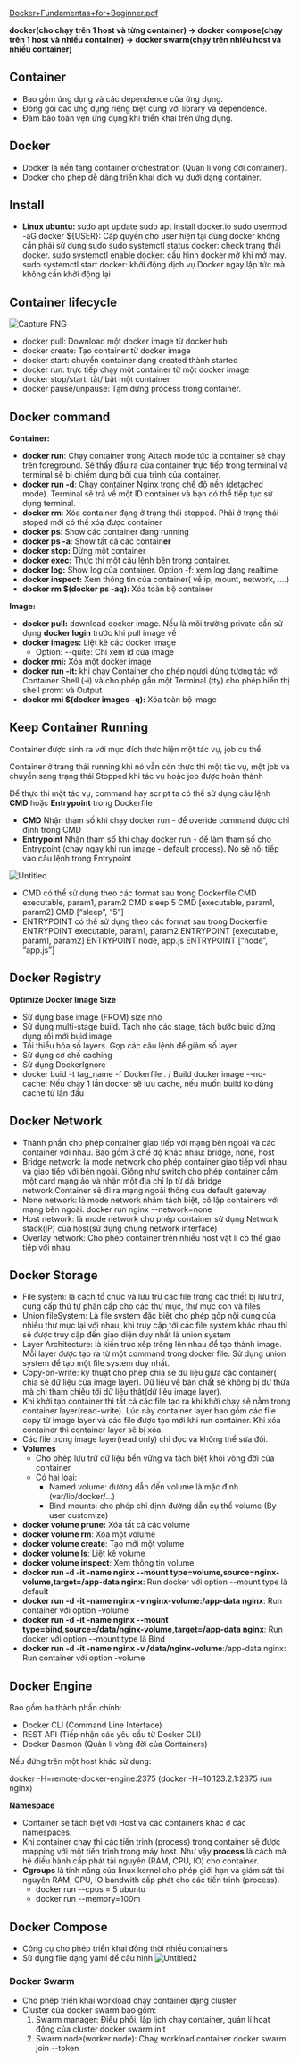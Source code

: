 [Docker+Fundamentas+for+Beginner.pdf](https://prod-files-secure.s3.us-west-2.amazonaws.com/977c89a6-d1d1-4d17-80a5-f6c00e1e98f7/ac2350d6-5097-4c31-8673-e5e446f0234a/DockerFundamentasforBeginner.pdf)

**docker(cho chạy trên 1 host và từng container)
-> docker compose(chạy trên 1 host và nhiều container)
-> docker swarm(chạy trên nhiều host và nhiều container)**

## **Container**

- Bao gồm ứng dụng và các dependence của ứng dụng.
- Đóng gói các ứng dụng riêng biệt cùng với library và dependence.
- Đảm bảo toàn vẹn ứng dụng khi triển khai trên ứng dụng.

## **Docker**

- Docker là nền tảng container orchestration (Quản lí vòng đời container).
- Docker cho phép dễ dàng triển khai dịch vụ dưới dạng container.

## Install

- **Linux ubuntu:**
  sudo apt update
  sudo apt install docker.io
  sudo usermod -aG docker ${USER}: Cấp quyền cho user hiện tại dùng docker không cần phải sử dụng sudo
  sudo systemctl status docker: check trạng thái docker.
  sudo systemctl enable docker: cấu hình docker mở khi mở máy.
  sudo systemctl start docker: khởi động dịch vụ Docker ngay lập tức mà không cần khởi động lại

## **Container lifecycle**

![Capture PNG](https://github.com/user-attachments/assets/c965fe0b-efad-4967-af33-5c1372e7c53c)

- docker pull: Download một docker image từ docker hub
- docker create: Tạo container từ docker image
- docker start: chuyển container dạng created thành started
- docker run: trực tiếp chạy một container từ một docker image
- docker stop/start: tắt/ bật một container
- docker pause/unpause: Tạm dừng process trong container.

## **Docker command**

**Container:**

- **docker run**: Chạy container trong Attach mode tức là container sẽ chạy trên foreground. Sẽ thấy đầu ra của container trực tiếp trong terminal và terminal sẽ bị chiếm dụng bởi quá trình của container.
- **docker run -d**: Chạy container Nginx trong chế độ nền (detached mode). Terminal sẽ trả về một ID container và bạn có thể tiếp tục sử dụng terminal.
- **docker rm**: Xóa container đạng ở trạng thái stopped. Phải ở trạng thái stoped mới có thể xóa được container
- **docker ps**: Show các container đang running
- **docker ps -a**: Show tất cả các contain**er**
- **docker stop:** Dừng một container
- **docker exec:** Thực thi một câu lệnh bên trong container.
- **docker log:** Show log của container. Option -f: xem log dạng realtime
- **docker inspect:** Xem thông tin của container( về ip, mount, network, ….)
- **docker rm $(docker ps -aq):** Xóa toàn bộ container

**Image:**

- **docker pull:** download docker image. Nếu là môi trường private cần sử dụng **docker login** trước khi pull image về
- **docker images:** Liệt kê các docker image
  - Option: --quite: Chỉ xem id của image
- **docker rmi:** Xóa một docker image
- **docker run -it:** khi chạy Container cho phép người dùng tương tác với Container Shell (-i)
  và cho phép gắn một Terminal (tty) cho phép hiển thị shell promt và Output
- **docker rmi $(docker images -q):** Xóa toàn bộ image

## Keep Container Running

Container được sinh ra với mục đích thực hiện một tác vụ, job cụ thể.

Container ở trạng thái running khi nó vẫn còn thực thi một tác vụ, một job và chuyển sang trạng thái Stopped khi tác vụ hoặc job được hoàn thành

Để thực thi một tác vụ, command hay script ta có thể sử dụng câu lệnh **CMD** hoặc **Entrypoint** trong Dockerfile

- **CMD** Nhận tham số khi chạy docker run - để overide command được chỉ định trong CMD
- **Entrypoint** Nhận tham số khi chạy docker run - để làm tham số cho Entrypoint (chạy ngay khi run image - default process). Nó sẽ nối tiếp vào câu lệnh trong Entrypoint

![Untitled](https://github.com/user-attachments/assets/2b0bcd2f-0325-4826-b823-2f3f5a2d39fa)

- CMD có thể sử dụng theo các format sau trong Dockerfile
  CMD executable, param1, param2 CMD sleep 5
  CMD [executable, param1, param2] CMD [“sleep”, “5”]
- ENTRYPOINT có thể sử dụng theo các format sau trong Dockerfile
  ENTRYPOINT executable, param1, param2
  ENTRYPOINT [executable, param1, param2]
  ENTRYPOINT node, app.js
  ENTRYPOINT [“node”, “app.js”]

## Docker Registry

**Optimize Docker Image Size**

- Sử dụng base image (FROM) size nhỏ
- Sử dụng multi-stage build. Tách nhỏ các stage, tách bước buid dứng dụng rồi mới buid image
- Tối thiểu hóa số layers. Gọp các câu lệnh để giảm số layer.
- Sử dụng cơ chế caching
- Sử dụng DockerIgnore
- docker buid -t tag_name -f Dockerfile . / Build docker image
  --no-cache: Nếu chạy 1 lần docker sẽ lưu cache, nếu muốn build ko dùng cache từ lần đầu

## Docker Network

- Thành phần cho phép container giao tiếp với mạng bên ngoài và các container với nhau. Bao gồm 3 chế độ khác nhau: bridge, none, host
- Bridge network: là mode network cho phép container giao tiếp với nhau và giao tiếp với bên ngoài. Giống như switch cho phép container cắm một card mạng ảo và nhận một địa chỉ Ip từ dải bridge network.Container sẽ đi ra mạng ngoài thông qua default gateway
- None network: là mode network nhằm tách biệt, cô lập containers với mạng bên ngoài. docker run nginx --network=none
- Host network: là mode network cho phép container sử dụng Network stack(IP) của host(sử dụng chung network interface)
- Overlay network: Cho phép container trên nhiều host vật lí có thể giao tiếp với nhau.

## Docker Storage

- File system: là cách tổ chức và lưu trữ các file trong các thiết bị lưu trữ, cung cấp thứ tự phân cấp cho các thư mục, thư mục con và files
- Union fileSystem: Là file system đặc biệt cho phép gộp nội dung của nhiều thư mục lại với nhau, khi truy cập tới các file system khác nhau thì sẽ được truy cập đến giao diện duy nhất là union system
- Layer Architecture: là kiến trúc xếp trồng lên nhau để tạo thành image. Mỗi layer được tạo ra từ một command trong docker file. Sử dụng union system để tạo một file system duy nhất.
- Copy-on-write: kỹ thuật cho phép chia sẻ dữ liệu giữa các container( chia sẻ dữ liệu của image layer). Dữ liệu về bản chất sẽ không bị dư thừa mà chỉ tham chiếu tới dữ liệu thật(dữ liệu image layer).
- Khi khởi tạo container thì tất cả các file tạo ra khi khởi chạy sẽ nằm trong container layer(read-write). Lúc này container layer bao gồm các file copy từ image layer và các file được tạo mới khi run container. Khi xóa container thì container layer sẽ bị xóa.
- Các file trong image layer(read only) chỉ đọc và không thể sửa đổi.
- **Volumes**
  - Cho phép lưu trữ dữ liệu bền vững và tách biệt khỏi vòng đời của container
  - Có hai loại:
    - Named volume: đường dẫn đến volume là mặc định (var/lib/docker/...)
    - Bind mounts: cho phép chỉ định đường dẫn cụ thể volume (By user customize)
- **docker volume prune:** Xóa tất cả các volume
- **docker volume rm**: Xóa một volume
- **docker volume create**: Tạo mới một volume
- **docker volume ls**: Liệt kê volume
- **docker volume inspect**: Xem thông tin volume
- **docker run -d -it -name nginx --mount type=volume,source=nginx-volume,target=/app-data nginx**: Run docker với option --mount type là default
- **docker run -d -it -name nginx -v nginx-volume:/app-data nginx**: Run container với option -volume
- **docker run -d -it -name nginx --mount type=bind,source=/data/nginx-volume,target=/app-data nginx**: Run docker với option --mount type là Bind
- **docker run -d -it -name nginx -v /data/nginx-volume**:/app-data nginx: Run container với option -volume

## Docker Engine

Bao gồm ba thành phần chính:

- Docker CLI (Command Line Interface)
- REST API (Tiếp nhận các yêu cầu từ Docker CLI)
- Docker Daemon (Quản lí vòng đời của Containers)

Nếu đứng trên một host khác sử dụng:

docker -H=remote-docker-engine:2375 (docker -H=10.123.2.1:2375 run nginx)

**Namespace**

- Container sẽ tách biệt với Host và các containers khác ở các namespaces.
- Khi container chạy thì các tiến trình (process) trong container sẽ được mapping với một tiến trình trong máy host. Như vậy **process** là cách mà hệ điều hành cấp phát tài nguyên (RAM, CPU, IO) cho container.
- **Cgroups** là tính năng của linux kernel cho phép giới hạn và giám sát tài nguyên RAM, CPU, IO bandwith cấp phát cho các tiến trình (process).
  - docker run --cpus = 5 ubuntu
  - docker run --memory=100m

## Docker Compose

- Công cụ cho phép triển khai đồng thời nhiều containers
- Sử dụng file dạng yaml để cấu hình
  ![Untitled2](https://github.com/user-attachments/assets/a32688e5-9538-4310-97b3-57f31c561bf0)

### Docker Swarm

- Cho phép triển khai workload chạy container dạng cluster
- Cluster của docker swarm bao gồm:
  1. Swarm manager: Điều phối, lập lịch chạy container, quản lí hoạt động của cluster
     docker swarm init
  2. Swarm node(worker node): Chaỵ workload container
     docker swarm join --token <token>
